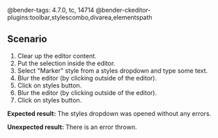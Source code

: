 @bender-tags: 4.7.0, tc, 14714
@bender-ckeditor-plugins:toolbar,stylescombo,divarea,elementspath

## Scenario

1. Clear up the editor content.
1. Put the selection inside the editor.
1. Select "Marker" style from a styles dropdown and type some text.
1. Blur the editor (by clicking outside of the editor).
1. Click on styles button.
1. Blur the editor (by clicking outside of the editor).
1. Click on styles button.

**Expected result:**
The styles dropdown was opened without any errors.

**Unexpected result:**
There is an error thrown.
